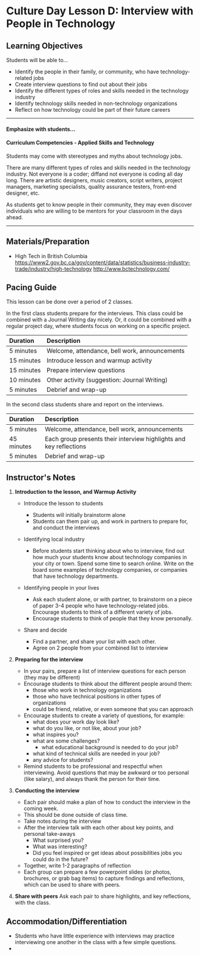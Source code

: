 # Culture Day Lesson D: Interview with People in Technology

## Learning Objectives
Students will be able to...
* Identify the people in their family, or community, who have technology-related jobs
* Create interview questions to find out about their jobs
* Identify the different types of roles and skills needed in the technology industry
* Identify technology skills needed in non-technology organizations
* Reflect on how technology could be part of their future careers

---
#### Emphasize with students...

#### Curriculum Competencies - Applied Skills and Technology

Students may come with stereotypes and myths about technology jobs.  

There are many different types of roles and skills needed in the technology industry.  Not everyone is a coder;  diffand not everyone is coding all day long.  There are artistic designers, music creators, script writers, project managers, marketing specialists, quality assurance testers, front-end designer,  etc.  

As students get to know people in their community, they may even discover individuals who are willing to be mentors for your classroom in the days ahead.

---

## Materials/Preparation
* High Tech in British Columbia https://www2.gov.bc.ca/gov/content/data/statistics/business-industry-trade/industry/high-technology  http://www.bctechnology.com/

## Pacing Guide

This lesson can be done over a period of 2 classes.

In the first class students prepare for the interviews.  This class could be combined with a Journal Writing day nicely.  Or, it could be combined with a regular project day, where students focus on working on a specific project. 

| Duration | Description |
| :--- | :--- |
| 5 minutes | Welcome, attendance, bell work, announcements |
| 15 minutes | Introduce lesson and warmup activity|
| 15 minutes | Prepare interview questions |
| 10 minutes | Other activity (suggestion: Journal Writing)|
| 5 minutes | Debrief and wrap-up |

In the second class students share and report on the interviews.

| Duration | Description |
| :--- | :--- |
| 5 minutes | Welcome, attendance, bell work, announcements |
| 45 minutes | Each group presents their interview highlights and key reflections|
| 5 minutes | Debrief and wrap-up |

## Instructor's Notes
1.  **Introduction to the lesson, and Warmup Activity**

    * Introduce the lesson to students
        * Students will initially brainstorm alone
        * Students can them pair up, and work in partners to prepare for, and conduct the interviews

    * Identifying local industry 
        * Before students start thinking about who to interview, find out how much your students know about technology companies in your city or town.  Spend some time to search online.  Write on the board some examples of technology companies, or companies that have technology departments.  

    * Identifying people in your lives

        * Ask each student alone, or with partner, to brainstorm on a piece of paper 3-4 people who have technology-related jobs.  Encourage students to think of a different variety of jobs. 
        * Encourage students to think of people that they know personally.
        
    * Share and decide
        * Find a partner, and share your list with each other.
        * Agree on 2 people from your combined list to interview

2.  **Preparing for the interview**

     * In your pairs, prepare a list of interview questions for each person (they may be different) 
     * Encourage students to think about the different people around them:
        * those who work in technology organizations
        * those who have technical positions in other types of organizations
        * could be friend, relative, or even someone that you can approach 
     * Encourage students to create a variety of questions, for example:
       * what does your work day look like?
       * what do you like, or not like, about your job?
       * what inspires you?  
       * what are some challenges?
         * what educational background is needed to do your job?
        * what kind of technical skills are needed in your job?
        * any advice for students?
     * Remind students to be professional and respectful when interviewing.  Avoid questions that may be awkward or too personal (like salary), and always thank the person for their time.  
  
  
3. **Conducting the interview**

    * Each pair should make a plan of how to conduct the interview in the coming week. 
    * This should be done outside of class time. 
    * Take notes during the interview
    * After the interview talk with each other about key points, and personal take-aways
         * What surprised you?
         * What was interesting?
        * Did you feel inspired or get ideas about possibilities jobs you could do in the future?
    * Together, write 1-2 paragraphs of reflection
    * Each group can prepare a few powerpoint slides (or photos, brochures, or grab bag items) to capture findings and reflections, which can be used to share with peers.
 
 4.  **Share with peers**
Ask each pair to share highlights, and key reflections,  with the class. 

## Accommodation/Differentiation
* Students who have little experience with interviews may practice interviewing one another in the class with a few simple questions.  
* 
